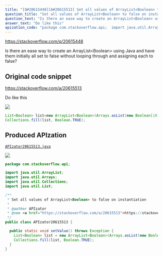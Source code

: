 ```yaml
---
title: "[Q#20615448][A#20615513] Set all values of ArrayList<Boolean> to false on instantiation"
question_title: "Set all values of ArrayList<Boolean> to false on instantiation"
question_text: "Is there an ease way to create an ArrayList<Boolean> using Java and have them initially all set to false without looping through and assigning each to false?"
answer_text: "Do like this"
apization_code: "package com.stackoverflow.api;  import java.util.ArrayList; import java.util.Arrays; import java.util.Collections; import java.util.List;  /**  * Set all values of ArrayList<Boolean> to false on instantiation  *  * @author APIzator  * @see <a href=\"https://stackoverflow.com/a/20615513\">https://stackoverflow.com/a/20615513</a>  */ public class APIzator20615513 {    public static void setValue() throws Exception {     List<Boolean> list = new ArrayList<Boolean>(Arrays.asList(new Boolean[10]));     Collections.fill(list, Boolean.TRUE);   } }"
---
```


https://stackoverflow.com/q/20615448

Is there an ease way to create an ArrayList&lt;Boolean&gt; using Java and have them initially all set to false without looping through and assigning each to false?



## Original code snippet

https://stackoverflow.com/a/20615513

Do like this

<div class="code-logo"><img src="/stackoverflow.png" /></div>

```java
List<Boolean> list=new ArrayList<Boolean>(Arrays.asList(new Boolean[10]));
Collections.fill(list, Boolean.TRUE);
```

## Produced APIzation

[`APIzator20615513.java`](https://github.com/pasqualesalza/apization-temp/raw/main/data/search/APIzator20615513.java)

<div class="code-logo"><img src="/apizator.png" /></div>

```java
package com.stackoverflow.api;

import java.util.ArrayList;
import java.util.Arrays;
import java.util.Collections;
import java.util.List;

/**
 * Set all values of ArrayList<Boolean> to false on instantiation
 *
 * @author APIzator
 * @see <a href="https://stackoverflow.com/a/20615513">https://stackoverflow.com/a/20615513</a>
 */
public class APIzator20615513 {

  public static void setValue() throws Exception {
    List<Boolean> list = new ArrayList<Boolean>(Arrays.asList(new Boolean[10]));
    Collections.fill(list, Boolean.TRUE);
  }
}

```